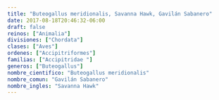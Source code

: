 ```yaml
---
title: "Buteogallus meridionalis, Savanna Hawk, Gavilán Sabanero"
date: 2017-08-18T20:46:32-06:00
draft: false
reinos: ["Animalia"]
divisiones: ["Chordata"]
clases: ["Aves"]
ordenes: ["Accipitriformes"]
familias: ["Accipitridae "]
generos: ["Buteogallus"]
nombre_cientifico: "Buteogallus meridionalis"
nombre_comun: "Gavilán Sabanero"
nombre_ingles: "Savanna Hawk"
---
```


